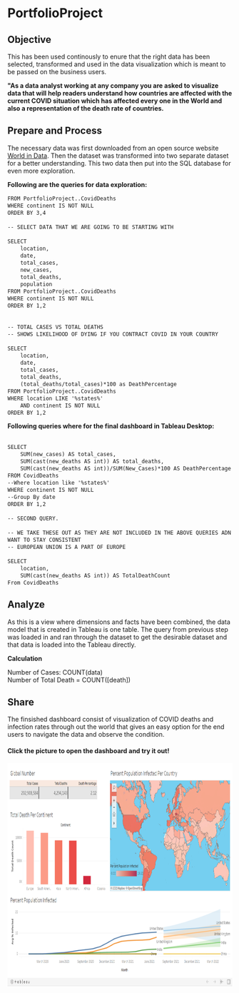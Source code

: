 # PortfolioProject


## Objective

This has been used continously to enure that the right data has been selected, transformed and used in the data visualization which is meant to be passed on the business users.

**"As a data analyst working at any company you are asked to visualize data that will help readers understand how countries are affected with the current COVID situation which has affected every one in the World and also a representation of the death rate of countries.**

## Prepare and Process

The necessary data was first downloaded from an open source website [World in Data](https://ourworldindata.org/covid-deaths). Then the dataset was transformed into two separate dataset for a better understanding. This two data then put into the SQL database for even more exploration.

**Following are the queries for data exploration:**

```SELECT *
FROM PortfolioProject..CovidDeaths
WHERE continent IS NOT NULL
ORDER BY 3,4

-- SELECT DATA THAT WE ARE GOING TO BE STARTING WITH

SELECT
    location,
    date,
    total_cases,
    new_cases,
    total_deaths,
    population
FROM PortfolioProject..CovidDeaths
WHERE continent IS NOT NULL
ORDER BY 1,2


-- TOTAL CASES VS TOTAL DEATHS
-- SHOWS LIKELIHOOD OF DYING IF YOU CONTRACT COVID IN YOUR COUNTRY

SELECT
    location,
    date,
    total_cases,
    total_deaths,
    (total_deaths/total_cases)*100 as DeathPercentage
FROM PortfolioProject..CovidDeaths
WHERE location LIKE '%states%'
    AND continent IS NOT NULL
ORDER BY 1,2
```

**Following queries where for the final dashboard in Tableau Desktop:**

```-- FIRST QUERY. 

SELECT 
    SUM(new_cases) AS total_cases, 
    SUM(cast(new_deaths AS int)) AS total_deaths, 
    SUM(cast(new_deaths AS int))/SUM(New_Cases)*100 AS DeathPercentage
FROM CovidDeaths
--Where location like '%states%'
WHERE continent IS NOT NULL 
--Group By date
ORDER BY 1,2

-- SECOND QUERY. 

-- WE TAKE THESE OUT AS THEY ARE NOT INCLUDED IN THE ABOVE QUERIES ADN WANT TO STAY CONSISTENT
-- EUROPEAN UNION IS A PART OF EUROPE

SELECT 
    location, 
    SUM(cast(new_deaths AS int)) AS TotalDeathCount
From CovidDeaths
```

## Analyze

As this is a view where dimensions and facts have been combined, the data model that is created in Tableau is one table. The query from previous step was loaded in and ran through the dataset to get the desirable dataset and that data is loaded into the Tableau directly.

**Calculation**

Number of Cases: COUNT(data)<br>
Number of Total Death = COUNT([death])

## Share

The finsished dashboard consist of visualization of COVID deaths and infection rates through out the world that gives an easy option for the end users to navigate the data and observe the condition.

#### **Click the picture to open the dashboard and try it out!**

<a href="https://public.tableau.com/views/CovidDashboard_16289650980760/Dashboard1?:language=en-US&:display_count=n&:origin=viz_share_link">
  <img src="pic 1.png" alt="COVID data" width="800" height="500" />
</a>
